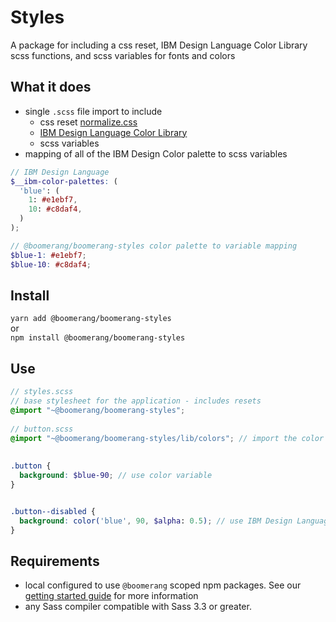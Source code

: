 # Styles
A package for including a css reset, IBM Design Language Color Library scss functions, and scss variables for fonts and colors

## What it does
- single `.scss` file import to include
  - css reset [normalize.css](https://github.com/necolas/normalize.css/)
  - [IBM Design Language Color Library](https://github.com/IBM-Design/colors)
  - scss variables
- mapping of all of the IBM Design Color palette to scss variables

```scss
// IBM Design Language
$__ibm-color-palettes: (
  'blue': (
    1: #e1ebf7,
    10: #c8daf4,
  )
);

// @boomerang/boomerang-styles color palette to variable mapping
$blue-1: #e1ebf7;
$blue-10: #c8daf4;
```

## Install
`yarn add @boomerang/boomerang-styles`    
or  
`npm install @boomerang/boomerang-styles`

## Use


```scss
// styles.scss 
// base stylesheet for the application - includes resets
@import "~@boomerang/boomerang-styles";
 
// button.scss
@import "~@boomerang/boomerang-styles/lib/colors"; // import the color variables
 
 
.button {
  background: $blue-90; // use color variable
}


.button--disabled {
  background: color('blue', 90, $alpha: 0.5); // use IBM Design Language function
}
```

## Requirements
- local configured to use `@boomerang` scoped npm packages. See our [getting started guide](https://launch.boomerangplatform.net/docs/engineering/frontend-developer-onboarding) for more information
- any Sass compiler compatible with Sass 3.3 or greater.
